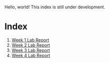 Hello, world!
This index is still under development.

# Index
1. [Week 1 Lab Report](https://mlb004.github.io/cse15l-lab-reports/week-1-lab-report)
2. [Week 2 Lab Report](https://mlb004.github.io/cse15l-lab-reports/week-2-lab-report.html)
3. [Week 3 Lab Report](https://mlb004.github.io/cse15l-lab-reports/week-3-lab-report.html)
4. [Week 4 Lab Report](https://mlb004.github.io/cse15l-lab-reports/week-4-lab-report.html)
